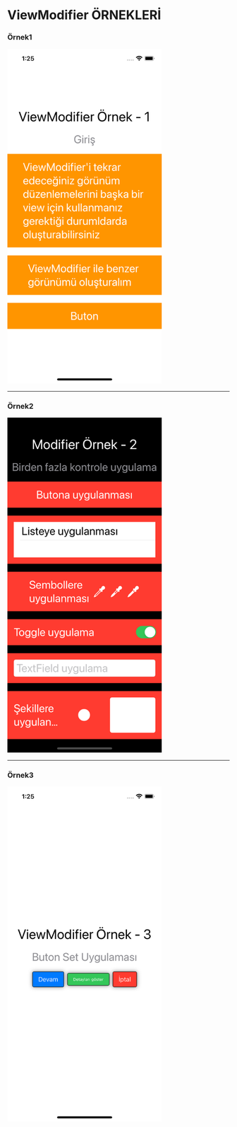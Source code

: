 # ViewModifier ÖRNEKLERİ

<p align="center">
  <h3>Örnek1</h3>
  <img src="1.png" width="350">
</p>
<hr>

<p align="center">
  <h3>Örnek2</h3>
  <img src="2.png" width="350">
</p>
<hr>

<p align="center">
  <h3>Örnek3</h3>
  <img src="3.png" width="350">
</p>

